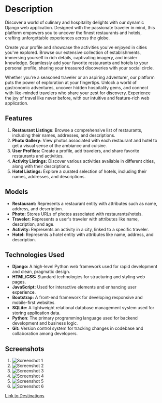 # Description

Discover a world of culinary and hospitality delights with our dynamic Django web application. Designed with the passionate traveler in mind, this platform empowers you to uncover the finest restaurants and hotels, crafting unforgettable experiences across the globe.

Create your profile and showcase the activities you've enjoyed in cities you've explored. Browse our extensive collection of establishments, immersing yourself in rich details, captivating imagery, and insider knowledge. Seamlessly add your favorite restaurants and hotels to your personal profile, sharing your treasured discoveries with your social circle.

Whether you're a seasoned traveler or an aspiring adventurer, our platform puts the power of exploration at your fingertips. Unlock a world of gastronomic adventures, uncover hidden hospitality gems, and connect with like-minded travelers who share your zest for discovery. Experience the joy of travel like never before, with our intuitive and feature-rich web application.

## Features

1. **Restaurant Listings:** Browse a comprehensive list of restaurants, including their names, addresses, and descriptions.
2. **Photo Gallery:** View photos associated with each restaurant and hotel to get a visual sense of the ambiance and cuisine.
3. **User Profiles:** Create a profile, add travelers, and share favorite restaurants and activities.
4. **Activity Listings:** Discover various activities available in different cities, along with their descriptions.
5. **Hotel Listings:** Explore a curated selection of hotels, including their names, addresses, and descriptions.

## Models

- **Restaurant:** Represents a restaurant entity with attributes such as name, address, and description.
- **Photo:** Stores URLs of photos associated with restaurants/hotels.
- **Traveler:** Represents a user's traveler with attributes like name, description, and age.
- **Activity:** Represents an activity in a city, linked to a specific traveler.
- **Hotel:** Represents a hotel entity with attributes like name, address, and description.

## Technologies Used

- **Django:** A high-level Python web framework used for rapid development and clean, pragmatic design.
- **HTML/CSS:** Standard technologies for structuring and styling web pages.
- **JavaScript:** Used for interactive elements and enhancing user experience.
- **Bootstrap:** A front-end framework for developing responsive and mobile-first websites.
- **SQLite:** A lightweight relational database management system used for storing application data.
- **Python:** The primary programming language used for backend development and business logic.
- **Git:** Version control system for tracking changes in codebase and collaboration among developers.

## Screenshots

1. ![Screenshot 1](<Screenshot 2024-04-15 at 2.55.45 PM.png>)
2. ![Screenshot 2](<Screenshot 2024-04-15 at 2.56.06 PM.png>)
3. ![Screenshot 3](<Screenshot 2024-04-15 at 2.56.06 PM.png>)
4. ![Screenshot 4](<Screenshot 2024-04-15 at 2.56.24 PM.png>)
5. ![Screenshot 5](<Screenshot 2024-04-15 at 2.57.30 PM.png>)
6. ![Screenshot 6](<Screenshot 2024-04-15 at 2.59.19 PM.png>)

[Link to Destinations](https://destination-htb7.onrender.com/)
